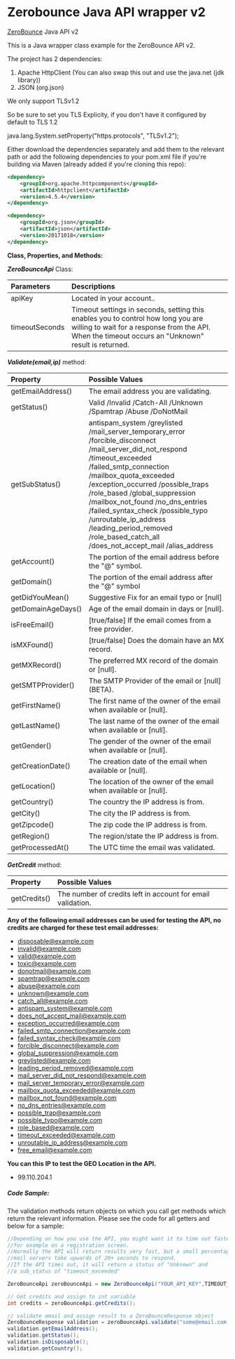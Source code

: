 Zerobounce Java API wrapper v2
=====================

[ZeroBounce](https://www.zerobounce.net) Java API v2


This is a Java wrapper class example for the ZeroBounce API v2.

The project has 2 dependencies:
1) Apache HttpClient (You can also swap this out and use the java.net (jdk library))
2) JSON (org.json)

We only support TLSv1.2

So be sure to set you TLS Explicity, if you don't have it configured by default to TLS 1.2

java.lang.System.setProperty("https.protocols", "TLSv1.2");

Either download the dependencies separately and add them to
the relevant path or add the following dependencies to your
pom.xml file if you're building via Maven (already added if you're cloning this repo):

```xml
<dependency>
    <groupId>org.apache.httpcomponents</groupId>
    <artifactId>httpclient</artifactId>
    <version>4.5.4</version>
</dependency>

<dependency>
    <groupId>org.json</groupId>
    <artifactId>json</artifactId>
    <version>20171018</version>
</dependency>
```

**Class, Properties, and Methods:**

<b><i>ZeroBounceApi</b></i> Class:

|<b>Parameters</b>|<b>Descriptions</b> 
|:--- |:--- 
apiKey  | Located in your account.. 
timeoutSeconds | Timeout settings in seconds, setting this enables you to control how long you are willing to wait for a response from the API. When the timeout occurs an "Unknown" result is returned.

<b><i>Validate(email,ip)</b></i> method:
  
|<b>Property</b>|<b>Possible Values</b> 
|:--- |:--- 
getEmailAddress()  | The email address you are validating. 
getStatus() | Valid /Invalid /Catch-All /Unknown /Spamtrap /Abuse /DoNotMail 
getSubStatus()  |antispam_system /greylisted /mail_server_temporary_error /forcible_disconnect /mail_server_did_not_respond /timeout_exceeded /failed_smtp_connection /mailbox_quota_exceeded /exception_occurred /possible_traps /role_based /global_suppression /mailbox_not_found /no_dns_entries /failed_syntax_check /possible_typo /unroutable_ip_address /leading_period_removed /role_based_catch_all /does_not_accept_mail /alias_address
getAccount() | The portion of the email address before the "@" symbol.
getDomain() | The portion of the email address after the "@" symbol
getDidYouMean() | Suggestive Fix for an email typo or [null]
getDomainAgeDays() | Age of the email domain in days or [null].
isFreeEmail() |[true/false] If the email comes from a free provider.
isMXFound() |[true/false] Does the domain have an MX record.
getMXRecord()  | The preferred MX record of the domain or [null].
getSMTPProvider()  | The SMTP Provider of the email or [null] (BETA).
getFirstName()  | The first name of the owner of the email when available or [null].
getLastName()  |The last name of the owner of the email when available or [null].
getGender() |The gender of the owner of the email when available or [null].
getCreationDate() |The creation date of the email when available or [null].
getLocation() |The location of the owner of the email when available or [null].
getCountry()  | The country the IP address is from. 
getCity() | The city the IP address is from.
getZipcode() | The zip code the IP address is from.
getRegion() | The region/state the IP address is from.
getProcessedAt() |The UTC time the email was validated.

<b><i>GetCredit</b></i> method:

|<b>Property</b>|<b>Possible Values</b> 
|:--- |:--- 
getCredits()  | The number of credits left in account for email validation.

**Any of the following email addresses can be used for testing the API, no credits are charged for these test email addresses:**
+ disposable@example.com
+ invalid@example.com
+ valid@example.com
+ toxic@example.com
+ donotmail@example.com
+ spamtrap@example.com
+ abuse@example.com
+ unknown@example.com
+ catch_all@example.com
+ antispam_system@example.com
+ does_not_accept_mail@example.com
+ exception_occurred@example.com
+ failed_smtp_connection@example.com
+ failed_syntax_check@example.com
+ forcible_disconnect@example.com
+ global_suppression@example.com
+ greylisted@example.com
+ leading_period_removed@example.com
+ mail_server_did_not_respond@example.com
+ mail_server_temporary_error@example.com
+ mailbox_quota_exceeded@example.com
+ mailbox_not_found@example.com
+ no_dns_entries@example.com
+ possible_trap@example.com
+ possible_typo@example.com
+ role_based@example.com
+ timeout_exceeded@example.com
+ unroutable_ip_address@example.com
+ free_email@example.com

**You can this IP to test the GEO Location in the API.**

+ 99.110.204.1

##### Code Sample:

The validation methods return objects on which you call get methods which return the relevant information. Please see the code for all getters and below for a sample:

```java
//Depending on how you use the API, you might want it to time out faster,
//for example on a registration screen. 
//Normally the API will return results very fast, but a small percentage of
//mail servers take upwards of 20+ seconds to respond. 
//If the API times out, it will return a status of "Unknown" and 
//a sub_status of "timeout_exceeded" 

ZeroBounceApi zeroBounceApi = new ZeroBounceApi("YOUR_API_KEY",TIMEOUT_IN_SECONDS);

// Get credits and assign to int variable
int credits = zeroBounceApi.getCredits();

// validate email and assign result to a ZeroBounceResponse object
ZeroBounceResponse validation = zeroBounceApi.validate("some@email.com, "some.ip.address can be blank");
validation.getEmailAddress();
validation.getStatus();
validation.isDisposable();
validation.getCountry();
```
